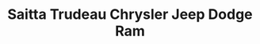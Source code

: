---
title: "Saitta Trudeau Chrysler Jeep Dodge Ram"
url: /pahrump/saitta-trudeau-chrysler-jeep-dodge-ram/
shop: Autohaus
---